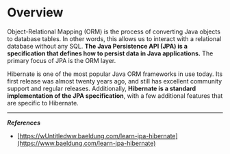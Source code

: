 # Overview

Object-Relational Mapping (ORM) is the process of converting Java objects to database tables. In other words, this allows us to interact with a relational database without any SQL. **The Java Persistence API (JPA) is a specification that defines how to persist data in Java applications.** The primary focus of JPA is the ORM layer.

Hibernate is one of the most popular Java ORM frameworks in use today. Its first release was almost twenty years ago, and still has excellent community support and regular releases. Additionally, **Hibernate is a standard implementation of the JPA specification**, with a few additional features that are specific to Hibernate.

---

***References***

- [https://wUntitledww.baeldung.com/learn-jpa-hibernate](https://www.baeldung.com/learn-jpa-hibernate)